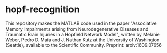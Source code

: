 # hopf-recognition
This repository makes the MATLAB code used in the paper "Associative Memory Impairments arising from Neurodegenerative Diseases and Traumatic Brain Injuries in a Hopfield Network Model", written by Melanie Weber, Pedro D. Maia and J. Nathan Kutz at the University of Washington (Seattle), available to the Scientific Community. Preprint: arxiv:1609.07656

